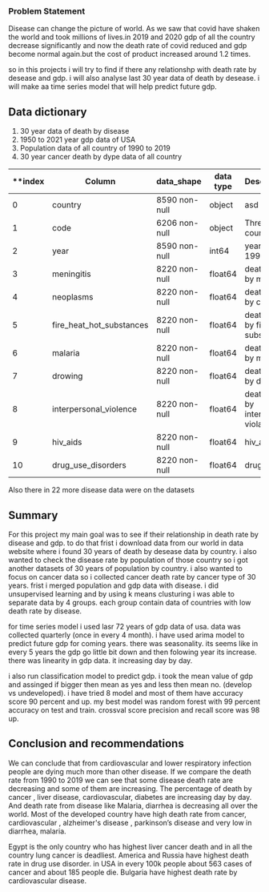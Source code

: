 ### Problem Statement
Disease can change the picture  of world. As we saw that covid have shaken the world and took millions of lives.in 2019 and 2020 gdp of all the country decrease significantly and now the death rate of covid reduced and gdp become normal again.but the cost of product increased around 1.2 times.

so in this projects i will try to find if there any relationshp with death rate by desease and gdp. i will also analyse last 30 year data of death by desease. i will make aa time series model that will help predict future gdp. 



## Data dictionary

1. 30 year data of death by disease
2. 1950 to 2021 year gdp data of USA
3. Population data of all country of 1990 to 2019
4. 30 year cancer death by dype data of all country



|**index|Column|data_shape|data type|Description**|
|---|---|---|---|---|
|0|country|8590 non-null|object|asd|
|1|code |6206 non-null |object |Three dogot country code |
|2|year|8590 non-null|int64|years from 1990 to 2019| 
|3|   meningitis|                   8220 non-null  | float64|death caused by meningitis|
 |4|   neoplasms |                   8220 non-null  | float64|death caused by cancer|
| 5|   fire_heat_hot_substances|      8220 non-null   |float64|death caused by fire or heat substance|
 |6|   malaria|                       8220 non-null   |float64|death caused by malaria|
| 7|   drowing |                      8220 non-null  | float64|death caused by drowing|
| 8 |  interpersonal_violence |       8220 non-null  | float64|death caused by interpersonal violance|
| 9  |hiv_aids                |      8220 non-null  | float64|hiv_aids|
| 10|  drug_use_disorders      |      8220 non-null|   float64|drug disorder|

Also there in 22 more disease data were on the datasets




## Summary
For this project my main goal was to see if their relationship in death rate by disease and gdp. to do that frist i download data from our world in data website where i found 30 years of death by desease data by country. i also wanted to check the disease rate by population of those country so i got another datasets of 30 years of population by country. i also wanted to focus on cancer data so i collected cancer death rate by cancer type of 30 years. frist i merged population and gdp data with disease. i did unsupervised learning and by using k means clusturing i was able to separate data by 4 groups. each group contain data of countries with low death rate by disease. 

for time series model i used lasr 72 years of gdp data of usa. data was collected quarterly (once in every 4 month). i have used arima model to predict future gdp for coming years. there was seasonality. its seems like in every 5 years the gdp go little bit down and then folowing year its increase.  there was linearity in gdp data. it increasing day by day. 

i also run classification model to predict gdp. i took the mean value of gdp and assinged if bigger then mean as yes and less then mean no. (develop vs undeveloped). i have tried 8 model and most of them have accuracy score 90 percent and up. my best model was random forest with 99 percent accuracy on test and train. crossval score precision and recall score was 98 up.


## Conclusion and recommendations

We can conclude that from cardiovascular and lower respiratory infection people are dying much more than other disease. If we compare the death rate from 1990 to 2019 we can see that some disease death rate are decreasing and some of them are increasing. The percentage of death by cancer , liver disease, cardiovascular, diabetes are increasing day by day. And death rate from disease like Malaria, diarrhea is decreasing all over the world. 
Most of the developed country have high death rate from cancer, cardiovascular , alzheimer's disease , parkinson’s disease and very low in diarrhea, malaria. 

Egypt is the only country who has highest liver cancer death and in all the country lung cancer is deadliest. America and Russia have highest death rate in drug use disorder. in USA in every 100k people about 563 cases of cancer and about 185 people die. Bulgaria have highest death rate by cardiovascular disease. 

